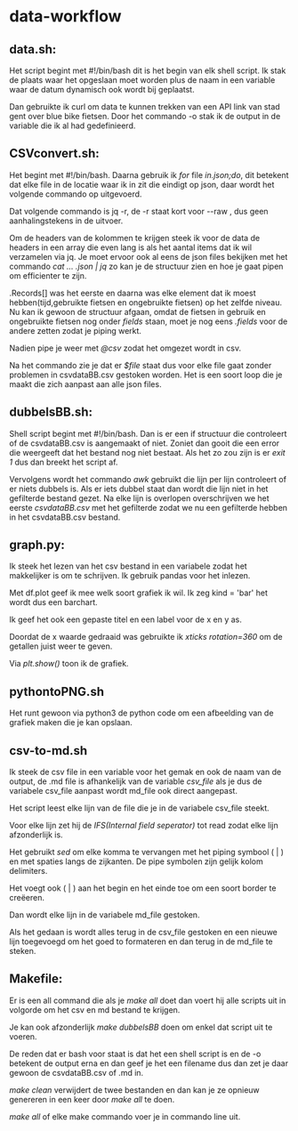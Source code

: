 # data-workflow

## data.sh:
Het script begint met #!/bin/bash dit is het begin van elk shell script.
Ik stak de plaats waar het opgeslaan moet worden plus de naam in een variable waar de datum dynamisch ook wordt bij geplaatst.

Dan gebruikte ik curl om data te kunnen trekken van een API link van stad gent over blue bike fietsen.
Door het commando -o stak ik de output in de variable die ik al had gedefinieerd.

## CSVconvert.sh:
Het begint met #!/bin/bash.
Daarna gebruik ik *for* file *in.json;do*, dit betekent dat elke file in de locatie waar ik in zit die eindigt op json, daar wordt het volgende commando op uitgevoerd.

Dat volgende commando is jq -r, de -r staat kort voor --raw , dus geen aanhalingstekens in de uitvoer.

Om de headers van de kolommen te krijgen steek ik voor de data de headers in een array die even lang is als het aantal items dat ik wil verzamelen via jq.
Je moet ervoor ook al eens de json files bekijken met het commando *cat ... .json | jq* zo kan je de structuur zien en hoe je gaat pipen om efficienter te zijn.

.Records[] was het eerste en daarna was elke element dat ik moest hebben(tijd,gebruikte fietsen en ongebruikte fietsen) op het zelfde niveau.
Nu kan ik gewoon de structuur afgaan, omdat de fietsen in gebruik en ongebruikte fietsen nog onder *fields* staan,
moet je nog eens *.fields* voor de andere zetten zodat je piping werkt.

Nadien pipe je weer met *@csv* zodat het omgezet wordt in csv.

Na het commando zie je dat er *$file* staat dus voor elke file gaat zonder problemen in csvdataBB.csv gestoken worden.
Het is een soort loop die je maakt die zich aanpast aan alle json files.

## dubbelsBB.sh:
Shell script begint met #!/bin/bash.
Dan is er een if structuur die controleert of de csvdataBB.csv is aangemaakt of niet.
Zoniet dan gooit die een error die weergeeft dat het bestand nog niet bestaat.
Als het zo zou zijn is er *exit 1* dus dan breekt het script af.

Vervolgens wordt het commando *awk* gebruikt die lijn per lijn controleert of er niets dubbels is.
Als er iets dubbel staat dan wordt die lijn niet in het gefilterde bestand gezet.
Na elke lijn is overlopen overschrijven we het eerste *csvdataBB.csv* met het gefilterde zodat we nu een gefilterde hebben in het csvdataBB.csv bestand.

## graph.py:
Ik steek het lezen van het csv bestand in een variabele zodat het makkelijker is om te schrijven.
Ik gebruik pandas voor het inlezen.

Met df.plot geef ik mee welk soort grafiek ik wil.
Ik zeg kind = 'bar' het wordt dus een barchart.

Ik geef het ook een gepaste titel en een label voor de x en y as.

Doordat de x waarde gedraaid was gebruikte ik *xticks rotation=360* om de getallen juist weer te geven.

Via *plt.show()* toon ik de grafiek.

## pythontoPNG.sh
Het runt gewoon via python3 de python code om een afbeelding van de grafiek maken die je kan opslaan.

## csv-to-md.sh
Ik steek de csv file in een variable voor het gemak en ook de naam van de output, de .md file is afhankelijk van de variable *csv_file* als je dus de variabele csv_file aanpast wordt md_file ook direct aangepast.

Het script leest elke lijn van de file die je in de variabele csv_file steekt.

Voor elke lijn zet hij de *IFS(Internal field seperator)* tot read zodat elke lijn afzonderlijk is.

Het gebruikt *sed* om elke komma te vervangen met het piping symbool ( | ) en met spaties langs de zijkanten.
De pipe symbolen zijn gelijk kolom delimiters.

Het voegt ook ( | ) aan het begin en het einde toe om een soort border te creëeren.

Dan wordt elke lijn in de variabele md_file gestoken.

Als het gedaan is wordt alles terug in de csv_file gestoken en een nieuwe lijn toegevoegd om het goed to formateren en dan terug in de md_file te steken.

## Makefile:
Er is een all command die als je *make all* doet dan voert hij alle scripts uit in volgorde om het csv en md bestand te krijgen.

Je kan ook afzonderlijk *make dubbelsBB* doen om enkel dat script uit te voeren.

De reden dat er bash voor staat is dat het een shell script is en de -o betekent de output erna en dan geef je het een filename dus dan zet je daar gewoon de csvdataBB.csv of .md in.

*make clean* verwijdert de twee bestanden en dan kan je ze opnieuw genereren in een keer door *make all* te doen.

*make all* of elke make commando voer je in commando line uit.

